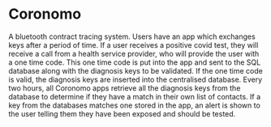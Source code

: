# Coronomo


A bluetooth contract tracing system. Users have an app which exchanges keys after a period of time. 
If a user receives a positive covid test, they will receive a call from a health service provider, who will provide the user with a one time code. This one time code is put into the app and sent to the SQL database along with the diagnosis keys to be validated. If the one time code is valid, the diagnosis keys are inserted into the centralised database. 
Every two hours, all Coronomo apps retrieve all the diagnosis keys from the database to determine if they have a match in their own list of contacts. 
If a key from the databases matches one stored in the app, an alert is shown to the user telling them they have been exposed and should be tested.
